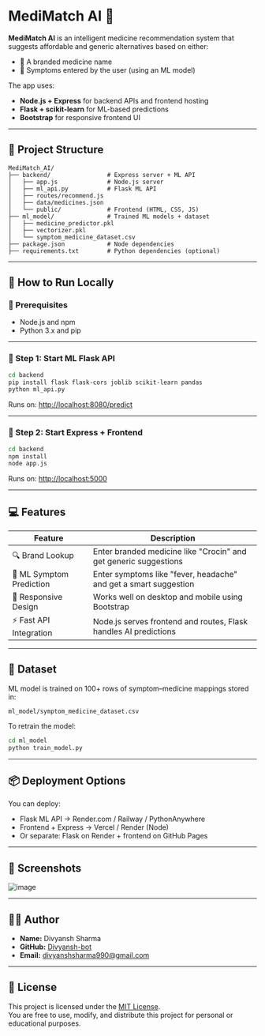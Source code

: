 # MediMatch AI 💊

**MediMatch AI** is an intelligent medicine recommendation system that suggests affordable and generic alternatives based on either:

- 🔎 A branded medicine name
- 🤖 Symptoms entered by the user (using an ML model)

The app uses:
- **Node.js + Express** for backend APIs and frontend hosting
- **Flask + scikit-learn** for ML-based predictions
- **Bootstrap** for responsive frontend UI

---

## 📁 Project Structure

```
MediMatch_AI/
├── backend/                # Express server + ML API
│   ├── app.js              # Node.js server
│   ├── ml_api.py           # Flask ML API
│   ├── routes/recommend.js
│   ├── data/medicines.json
│   └── public/             # Frontend (HTML, CSS, JS)
├── ml_model/               # Trained ML models + dataset
│   ├── medicine_predictor.pkl
│   ├── vectorizer.pkl
│   └── symptom_medicine_dataset.csv
├── package.json            # Node dependencies
├── requirements.txt        # Python dependencies (optional)
```

---

## 🚀 How to Run Locally

### 🔧 Prerequisites

- Node.js and npm
- Python 3.x and pip

---

### 🧠 Step 1: Start ML Flask API

```bash
cd backend
pip install flask flask-cors joblib scikit-learn pandas
python ml_api.py
```

Runs on: [http://localhost:8080/predict](http://localhost:8080/predict)

---

### 🧪 Step 2: Start Express + Frontend

```bash
cd backend
npm install
node app.js
```

Runs on: [http://localhost:5000](http://localhost:5000)

---

## 💻 Features

| Feature                   | Description                                                        |
|---------------------------|--------------------------------------------------------------------|
| 🔍 Brand Lookup           | Enter branded medicine like "Crocin" and get generic suggestions   |
| 🤖 ML Symptom Prediction  | Enter symptoms like "fever, headache" and get a smart suggestion    |
| 📱 Responsive Design      | Works well on desktop and mobile using Bootstrap                   |
| ⚡ Fast API Integration    | Node.js serves frontend and routes, Flask handles AI predictions   |

---

## 🧠 Dataset

ML model is trained on 100+ rows of symptom–medicine mappings stored in:

```
ml_model/symptom_medicine_dataset.csv
```

To retrain the model:

```bash
cd ml_model
python train_model.py
```

---

## 📦 Deployment Options

You can deploy:
- Flask ML API → Render.com / Railway / PythonAnywhere
- Frontend + Express → Vercel / Render (Node)
- Or separate: Flask on Render + frontend on GitHub Pages

---

## 📸 Screenshots

![image](https://github.com/user-attachments/assets/ac3b37ae-b60f-41f2-a8e8-6a29ae144ecb)


---

## 👨‍💻 Author

- **Name:** Divyansh Sharma  
- **GitHub:** [Divyansh-bot](https://github.com/Divyansh-bot)  
- **Email:** divyanshsharma990@gmail.com

---

## 📜 License

This project is licensed under the [MIT License](https://opensource.org/licenses/MIT).  
You are free to use, modify, and distribute this project for personal or educational purposes.
